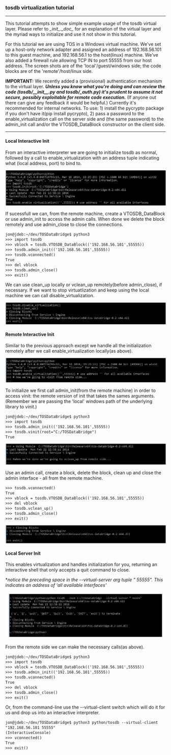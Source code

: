### tosdb virtualization tutorial 
---

This tutorial attempts to show simple example usage of the tosdb virtual layer. Please refer to *\__init__.\__doc__* for an explanation of the virtual layer and the myriad ways to initialize and use it not show in this tutorial.

For this tutorial we are using TOS in a Windows virtual machine. We've set up a host-only network adapter and assigned an address of 192.168.56.101 to this guest machine, and 192.168.56.1 to the host(linux) machine. We've also added a firewall rule allowing TCP IN to port 55555 from our host address. The screen shots are of the 'local'/guest/windows side; the code blocks are of the 'remote'/host/linux side. 

**IMPORTANT:** We recently added a (provisional) authentication mechanism to the virtual layer. ***Unless you know what you're doing and can review the code (tosdb/\_\_init\_\_.py and tosdb/\_auth.py) it's prudent to assume it not secure, possibly exploitable for remote code execution.*** (If anyone out there can give any feedback it would be helpful.) Currently it's recommended for internal networks. To use: 1) install the pycrypto package if you don't have it(pip install pycrypto), 2) pass a password to the enable_virtualization call on the server side and (the same password) to the admin_init call and/or the VTOSDB_DataBlock constructor on the client side.  

---

#### Local Interactive Init

From an interactive interpreter we are going to initialize tosdb as normal, followed by a call to enable_virtualization with an address tuple indicating what (local address, port) to bind to. 

![](./../res/tosdb_virtual_tutorial_1a.png)

If sucessfull we can, from the remote machine, create a VTOSDB_DataBlock or use admin_init to access the admin calls. When done we delete the block remotely and use admin_close to close the connections. 


```
jon@jdeb:~/dev/TOSDataBridge$ python3
>>> import tosdb
>>> vblock = tosdb.VTOSDB_DataBlock(('192.168.56.101',55555))
>>> tosdb.admin_init(('192.168.56.101',55555))
>>> tosdb.vconnected()
True
>>> del vblock
>>> tosdb.admin_close()
>>> exit()
```

We can use clean_up locally or vclean_up remotely(before admin_close), if necessary. If we want to stop virtuatlization and keep using the local machine we can call disable_virtualization. 

![](./../res/tosdb_virtual_tutorial_1b.png)


#### Remote Interactive Init

Similar to the previous approach except we handle all the initialization remotely after we call enable_virtualization locally(as above). 

![](./../res/tosdb_virtual_tutorial_2a.png)

To initialize we first call admin_init(from the remote machine) in order to access vinit: the remote version of init that takes the sames arguments. (Remember we are passing the 'local' windows path of the underlying library to vinit.)


```
jon@jdeb:~/dev/TOSDataBridge$ python3
>>> import tosdb
>>> tosdb.admin_init(('192.168.56.101',55555))
>>> tosdb.vinit(root="C:/TOSDataBridge")
True
```

![](./../res/tosdb_virtual_tutorial_2b.png)


Use an admin call, create a block, delete the block, clean up and close the admin interface - all from the remote machine.

```
>>> tosdb.vconnected()
True
>>> vblock = tosdb.VTOSDB_DataBlock(('192.168.56.101',55555))
>>> del vblock
>>> tosdb.vclean_up()
>>> tosdb.admin_close()
>>> exit()
```

![](./../res/tosdb_virtual_tutorial_2c.png)


#### Local Server Init 

This enables virtualization and handles initialization for you, returning an interactive shell that only accepts a quit command to close. 

\**notice the preceding space in the --virtual-server arg tuple " 55555". This indicates an address of 'all available interfaces'*

![](./../res/tosdb_virtual_tutorial_3.png)

From the remote side we can make the necessary calls(as above). 


```
jon@jdeb:~/dev/TOSDataBridge$ python3
>>> import tosdb
>>> vblock = tosdb.VTOSDB_DataBlock(('192.168.56.101',55555))
>>> tosdb.admin_init(('192.168.56.101',55555))
>>> tosdb.vconnected()
True
>>> del vblock
>>> tosdb.admin_close()
>>> exit()
``` 

Or, from the command-line use the --virtual-client switch which will do it for us and drop us into an interactive interpreter.

```
jon@jdeb:~/dev/TOSDataBridge$ python3 python/tosdb --virtual-client "192.168.56.101 55555"
(InteractiveConsole)
>>> vconnected()
True
>>> exit()
```

